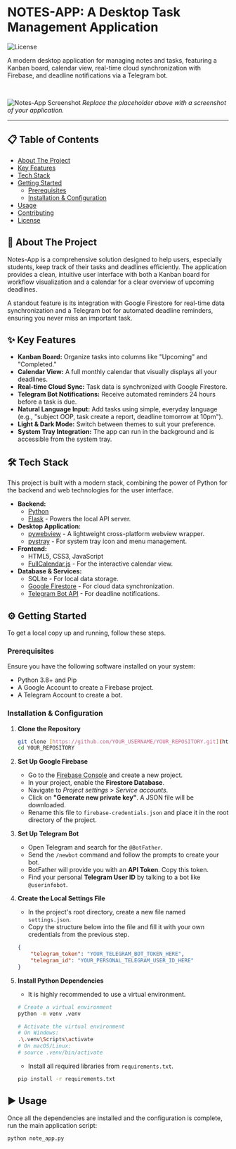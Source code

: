 # NOTES-APP: A Desktop Task Management Application

![License](https://img.shields.io/badge/license-MIT-blue.svg)

A modern desktop application for managing notes and tasks, featuring a Kanban board, calendar view, real-time cloud synchronization with Firebase, and deadline notifications via a Telegram bot.

<br>

![Notes-App Screenshot](https://place-hold.it/800x500?text=Error=24)
*Replace the placeholder above with a screenshot of your application.*

---

## 📋 Table of Contents

* [About The Project](#about-the-project)
* [Key Features](#key-features)
* [Tech Stack](#tech-stack)
* [Getting Started](#getting-started)
    * [Prerequisites](#prerequisites)
    * [Installation & Configuration](#installation--configuration)
* [Usage](#usage)
* [Contributing](#contributing)
* [License](#license)

## 🚀 About The Project

Notes-App is a comprehensive solution designed to help users, especially students, keep track of their tasks and deadlines efficiently. The application provides a clean, intuitive user interface with both a Kanban board for workflow visualization and a calendar for a clear overview of upcoming deadlines.

A standout feature is its integration with Google Firestore for real-time data synchronization and a Telegram bot for automated deadline reminders, ensuring you never miss an important task.

## ✨ Key Features

* **Kanban Board:** Organize tasks into columns like "Upcoming" and "Completed."
* **Calendar View:** A full monthly calendar that visually displays all your deadlines.
* **Real-time Cloud Sync:** Task data is synchronized with Google Firestore.
* **Telegram Bot Notifications:** Receive automated reminders 24 hours before a task is due.
* **Natural Language Input:** Add tasks using simple, everyday language (e.g., "subject OOP, task create a report, deadline tomorrow at 10pm").
* **Light & Dark Mode:** Switch between themes to suit your preference.
* **System Tray Integration:** The app can run in the background and is accessible from the system tray.

## 🛠️ Tech Stack

This project is built with a modern stack, combining the power of Python for the backend and web technologies for the user interface.

* **Backend:**
    * [Python](https://www.python.org/)
    * [Flask](https://flask.palletsprojects.com/) - Powers the local API server.
* **Desktop Application:**
    * [pywebview](https://pywebview.flowrl.com/) - A lightweight cross-platform webview wrapper.
    * [pystray](https://pystray.readthedocs.io/) - For system tray icon and menu management.
* **Frontend:**
    * HTML5, CSS3, JavaScript
    * [FullCalendar.js](https://fullcalendar.io/) - For the interactive calendar view.
* **Database & Services:**
    * SQLite - For local data storage.
    * [Google Firestore](https://firebase.google.com/docs/firestore) - For cloud data synchronization.
    * [Telegram Bot API](https://core.telegram.org/bots/api) - For deadline notifications.

## ⚙️ Getting Started

To get a local copy up and running, follow these steps.

### Prerequisites

Ensure you have the following software installed on your system:
* Python 3.8+ and Pip
* A Google Account to create a Firebase project.
* A Telegram Account to create a bot.

### Installation & Configuration

1.  **Clone the Repository**
    ```bash
    git clone [https://github.com/YOUR_USERNAME/YOUR_REPOSITORY.git](https://github.com/YOUR_USERNAME/YOUR_REPOSITORY.git)
    cd YOUR_REPOSITORY
    ```

2.  **Set Up Google Firebase**
    * Go to the [Firebase Console](https://console.firebase.google.com/) and create a new project.
    * In your project, enable the **Firestore Database**.
    * Navigate to *Project settings* > *Service accounts*.
    * Click on **"Generate new private key"**. A JSON file will be downloaded.
    * Rename this file to `firebase-credentials.json` and place it in the root directory of the project.

3.  **Set Up Telegram Bot**
    * Open Telegram and search for the `@BotFather`.
    * Send the `/newbot` command and follow the prompts to create your bot.
    * BotFather will provide you with an **API Token**. Copy this token.
    * Find your personal **Telegram User ID** by talking to a bot like `@userinfobot`.

4.  **Create the Local Settings File**
    * In the project's root directory, create a new file named `settings.json`.
    * Copy the structure below into the file and fill it with your own credentials from the previous step.
    ```json
    {
        "telegram_token": "YOUR_TELEGRAM_BOT_TOKEN_HERE",
        "telegram_id": "YOUR_PERSONAL_TELEGRAM_USER_ID_HERE"
    }
    ```

5.  **Install Python Dependencies**
    * It is highly recommended to use a virtual environment.
    ```bash
    # Create a virtual environment
    python -m venv .venv
    
    # Activate the virtual environment
    # On Windows:
    .\.venv\Scripts\activate
    # On macOS/Linux:
    # source .venv/bin/activate
    ```
    * Install all required libraries from `requirements.txt`.
    ```bash
    pip install -r requirements.txt
    ```

## ▶️ Usage

Once all the dependencies are installed and the configuration is complete, run the main application script:

```bash
python note_app.py
